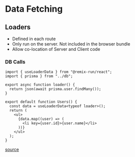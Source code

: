 # Data Fetching

## Loaders

- Defined in each route
- Only run on the server. Not included in the browser bundle
- Allow co-location of Server and Client code

### DB Calls

```tsx
import { useLoaderData } from "@remix-run/react";
import { prisma } from "../db";

export async function loader() {
  return json(await prisma.user.findMany());
}

export default function Users() {
  const data = useLoaderData<typeof loader>();
  return (
    <ul>
      {data.map((user) => (
        <li key={user.id}>{user.name}</li>
      ))}
    </ul>
  );
}
```

[source](https://remix.run/docs/en/v1/route/loader)
